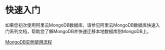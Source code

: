 # 快速入门

如果您初次使用阿里云MongoDB数据库，请参见阿里云MongoDB数据库快速入门系列文档，帮助您了解MongoDB并快速迁移本地数据库到MongoDB上。

[MongoDB实例使用流程](/cn.zh-CN/快速入门/MongoDB实例使用流程.md)

